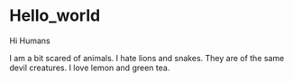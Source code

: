 # Hello_world
Hi Humans

I am a bit scared of animals. I hate lions and snakes. They are of the same devil creatures. I love lemon and green tea.
